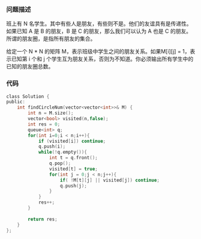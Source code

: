 ### 问题描述
班上有 N 名学生。其中有些人是朋友，有些则不是。他们的友谊具有是传递性。如果已知 A 是 B 的朋友，B 是 C 的朋友，那么我们可以认为 A 也是 C 的朋友。所谓的朋友圈，是指所有朋友的集合。

给定一个 N * N 的矩阵 M，表示班级中学生之间的朋友关系。如果M[i][j] = 1，表示已知第 i 个和 j 个学生互为朋友关系，否则为不知道。你必须输出所有学生中的已知的朋友圈总数。
### 代码
```c
class Solution {
public:
    int findCircleNum(vector<vector<int>>& M) {
        int n = M.size();
        vector<bool> visited(n,false);
        int res = 0;
        queue<int> q;
        for(int i=0;i < n;i++){
            if (visited[i]) continue;
            q.push(i); 
            while(!q.empty()){
                int t = q.front();
                q.pop();
                visited[t] = true;
                for(int j = 0;j < n;j++){
                    if( !M[t][j] || visited[j]) continue;
                    q.push(j);
                }
            }
            res++;  
        }
        
        return res;
    }
};
```